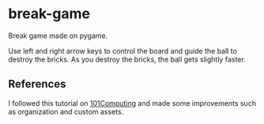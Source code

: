 # break-game

Break game made on pygame.

Use left and right arrow keys to control the board and guide the ball to destroy the bricks.
As you destroy the bricks, the ball gets slightly faster.

## References

I followed this tutorial on [101Computing](https://www.101computing.net/breakout-tutorial-using-pygame-getting-started/) and made some improvements such as organization and custom assets.
